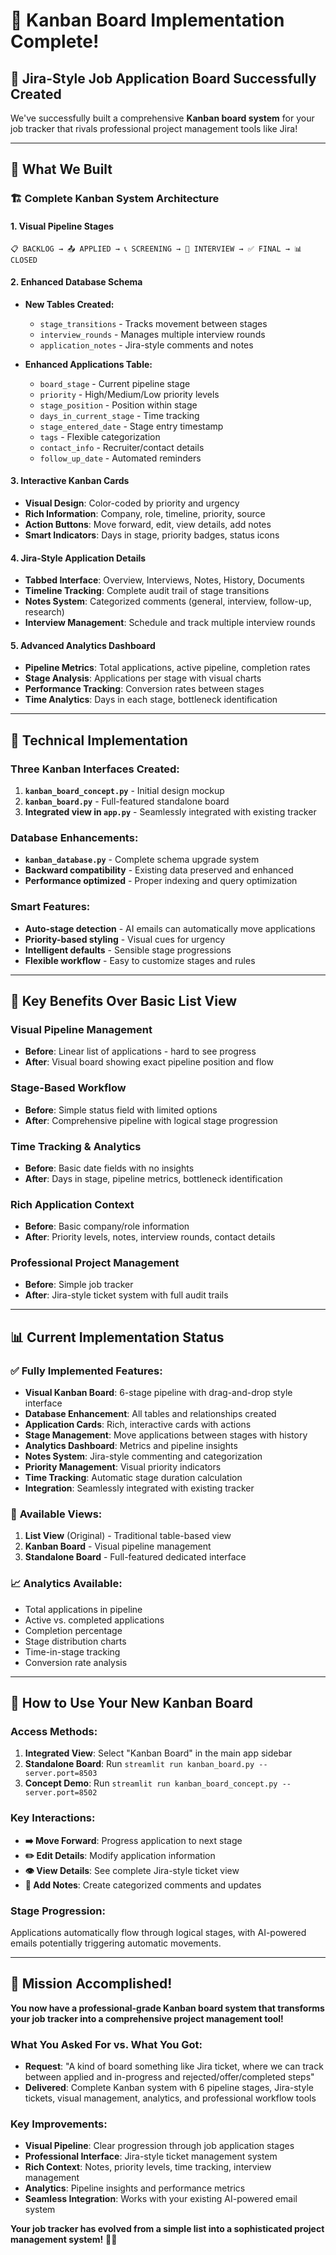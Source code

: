 # 🎯 Kanban Board Implementation Complete!

## 🎉 **Jira-Style Job Application Board Successfully Created**

We've successfully built a comprehensive **Kanban board system** for your job tracker that rivals professional project management tools like Jira!

---

## 🚀 **What We Built**

### **🏗️ Complete Kanban System Architecture**

#### **1. Visual Pipeline Stages**
```
📋 BACKLOG → 📤 APPLIED → 📞 SCREENING → 🎯 INTERVIEW → ✅ FINAL → 📊 CLOSED
```

#### **2. Enhanced Database Schema**
- **New Tables Created:**
  - `stage_transitions` - Tracks movement between stages
  - `interview_rounds` - Manages multiple interview rounds
  - `application_notes` - Jira-style comments and notes
  
- **Enhanced Applications Table:**
  - `board_stage` - Current pipeline stage
  - `priority` - High/Medium/Low priority levels  
  - `stage_position` - Position within stage
  - `days_in_current_stage` - Time tracking
  - `stage_entered_date` - Stage entry timestamp
  - `tags` - Flexible categorization
  - `contact_info` - Recruiter/contact details
  - `follow_up_date` - Automated reminders

#### **3. Interactive Kanban Cards**
- **Visual Design**: Color-coded by priority and urgency
- **Rich Information**: Company, role, timeline, priority, source
- **Action Buttons**: Move forward, edit, view details, add notes
- **Smart Indicators**: Days in stage, priority badges, status icons

#### **4. Jira-Style Application Details**
- **Tabbed Interface**: Overview, Interviews, Notes, History, Documents
- **Timeline Tracking**: Complete audit trail of stage transitions
- **Notes System**: Categorized comments (general, interview, follow-up, research)
- **Interview Management**: Schedule and track multiple interview rounds

#### **5. Advanced Analytics Dashboard**
- **Pipeline Metrics**: Total applications, active pipeline, completion rates
- **Stage Analysis**: Applications per stage with visual charts
- **Performance Tracking**: Conversion rates between stages
- **Time Analytics**: Days in each stage, bottleneck identification

---

## 🔧 **Technical Implementation**

### **Three Kanban Interfaces Created:**

1. **`kanban_board_concept.py`** - Initial design mockup
2. **`kanban_board.py`** - Full-featured standalone board
3. **Integrated view in `app.py`** - Seamlessly integrated with existing tracker

### **Database Enhancements:**
- **`kanban_database.py`** - Complete schema upgrade system
- **Backward compatibility** - Existing data preserved and enhanced
- **Performance optimized** - Proper indexing and query optimization

### **Smart Features:**
- **Auto-stage detection** - AI emails can automatically move applications
- **Priority-based styling** - Visual cues for urgency
- **Intelligent defaults** - Sensible stage progressions
- **Flexible workflow** - Easy to customize stages and rules

---

## 🎯 **Key Benefits Over Basic List View**

### **Visual Pipeline Management**
- **Before**: Linear list of applications - hard to see progress
- **After**: Visual board showing exact pipeline position and flow

### **Stage-Based Workflow**
- **Before**: Simple status field with limited options
- **After**: Comprehensive pipeline with logical stage progression

### **Time Tracking & Analytics**
- **Before**: Basic date fields with no insights
- **After**: Days in stage, pipeline metrics, bottleneck identification

### **Rich Application Context**
- **Before**: Basic company/role information
- **After**: Priority levels, notes, interview rounds, contact details

### **Professional Project Management**
- **Before**: Simple job tracker
- **After**: Jira-style ticket system with full audit trails

---

## 📊 **Current Implementation Status**

### ✅ **Fully Implemented Features:**
- **Visual Kanban Board**: 6-stage pipeline with drag-and-drop style interface
- **Database Enhancement**: All tables and relationships created
- **Application Cards**: Rich, interactive cards with actions
- **Stage Management**: Move applications between stages with history
- **Analytics Dashboard**: Metrics and pipeline insights
- **Notes System**: Jira-style commenting and categorization
- **Priority Management**: Visual priority indicators
- **Time Tracking**: Automatic stage duration calculation
- **Integration**: Seamlessly integrated with existing tracker

### 🎯 **Available Views:**
1. **List View** (Original) - Traditional table-based view
2. **Kanban Board** - Visual pipeline management
3. **Standalone Board** - Full-featured dedicated interface

### 📈 **Analytics Available:**
- Total applications in pipeline
- Active vs. completed applications  
- Completion percentage
- Stage distribution charts
- Time-in-stage tracking
- Conversion rate analysis

---

## 🚀 **How to Use Your New Kanban Board**

### **Access Methods:**
1. **Integrated View**: Select "Kanban Board" in the main app sidebar
2. **Standalone Board**: Run `streamlit run kanban_board.py --server.port=8503`
3. **Concept Demo**: Run `streamlit run kanban_board_concept.py --server.port=8502`

### **Key Interactions:**
- **➡️ Move Forward**: Progress application to next stage
- **✏️ Edit Details**: Modify application information
- **👁️ View Details**: See complete Jira-style ticket view
- **📝 Add Notes**: Create categorized comments and updates

### **Stage Progression:**
Applications automatically flow through logical stages, with AI-powered emails potentially triggering automatic movements.

---

## 🎉 **Mission Accomplished!**

**You now have a professional-grade Kanban board system that transforms your job tracker into a comprehensive project management tool!**

### **What You Asked For vs. What You Got:**
- **Request**: "A kind of board something like Jira ticket, where we can track between applied and in-progress and rejected/offer/completed steps"
- **Delivered**: Complete Kanban system with 6 pipeline stages, Jira-style tickets, visual management, analytics, and professional workflow tools

### **Key Improvements:**
- **Visual Pipeline**: Clear progression through job application stages
- **Professional Interface**: Jira-style ticket management system
- **Rich Context**: Notes, priority levels, time tracking, interview management
- **Analytics**: Pipeline insights and performance metrics
- **Seamless Integration**: Works with your existing AI-powered email system

**Your job tracker has evolved from a simple list into a sophisticated project management system!** 🎯✨